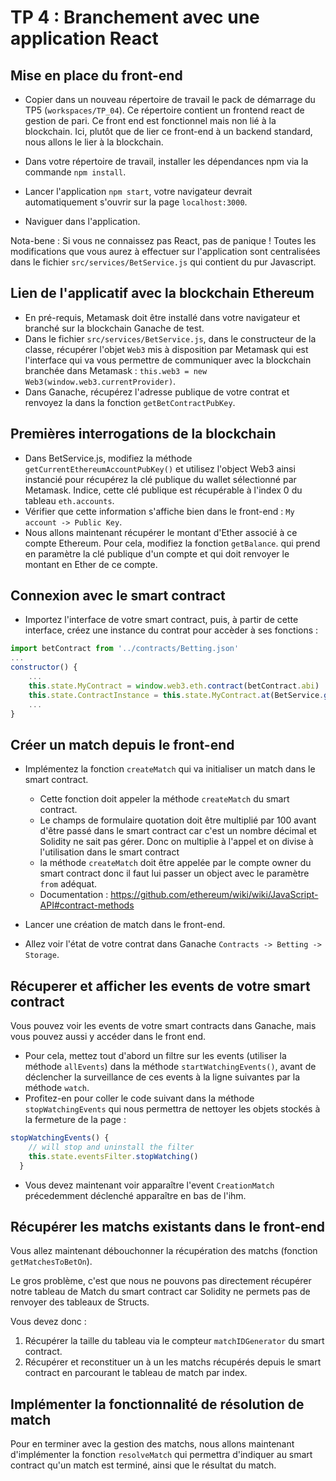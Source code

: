 # TP 4 : Branchement avec une application React

## Mise en place du front-end

- Copier dans un nouveau répertoire de travail le pack de démarrage du TP5 (`workspaces/TP_04`). Ce répertoire contient un frontend react de gestion de pari. Ce front end est fonctionnel mais non lié à la blockchain.
Ici, plutôt que de lier ce front-end à un backend standard, nous allons le lier à la blockchain.

- Dans votre répertoire de travail, installer les dépendances npm via la commande `npm install`.
- Lancer l'application `npm start`, votre navigateur devrait automatiquement s'ouvrir sur la page `localhost:3000`.
- Naviguer dans l'application.

Nota-bene : Si vous ne connaissez pas React, pas de panique ! Toutes les modifications que vous aurez à effectuer sur l'application sont centralisées dans le fichier `src/services/BetService.js` qui contient du pur Javascript.

## Lien de l'applicatif avec la blockchain Ethereum

- En pré-requis, Metamask doit être installé dans votre navigateur et branché sur la blockchain Ganache de test.
- Dans le fichier `src/services/BetService.js`, dans le constructeur de la classe, récupérer l'objet `Web3` mis à disposition par Metamask qui est l'interface qui va vous permettre de communiquer avec la blockchain branchée dans Metamask : `this.web3 = new Web3(window.web3.currentProvider)`.
- Dans Ganache, récupérez l'adresse publique de votre contrat et renvoyez la dans la fonction `getBetContractPubKey`.
   
## Premières interrogations de la blockchain

- Dans BetService.js, modifiez la méthode `getCurrentEthereumAccountPubKey()` et utilisez l'object Web3 ainsi instancié pour récupérez la clé publique du wallet sélectionné par Metamask. Indice, cette clé publique est récupérable à l'index 0 du tableau `eth.accounts`.
- Vérifier que cette information s'affiche bien dans le front-end : `My account -> Public Key`.
- Nous allons maintenant récupérer le montant d'Ether associé à ce compte Ethereum. Pour cela, modifiez la fonction `getBalance`. qui prend en paramètre la clé publique d'un compte et qui doit renvoyer le montant en Ether de ce compte.


## Connexion avec le smart contract

- Importez l'interface de votre smart contract, puis, à partir de cette interface, créez une instance du contrat pour accèder à ses fonctions : 

```js
import betContract from '../contracts/Betting.json'
...
constructor() {
    ...
    this.state.MyContract = window.web3.eth.contract(betContract.abi)
    this.state.ContractInstance = this.state.MyContract.at(BetService.getBetContractPubKey())
    ...
}

```

## Créer un match depuis le front-end

- Implémentez la fonction `createMatch` qui va initialiser un match dans le smart contract.
  - Cette fonction doit appeler la méthode `createMatch` du smart contract.
  - Le champs de formulaire quotation doit être multiplié par 100 avant d'être passé dans le smart contract car c'est un nombre décimal et Solidity ne sait pas gérer. Donc on multiplie à l'appel et on divise à l'utilisation dans le smart contract
  - la méthode `createMatch` doit être appelée par le compte owner du smart contract donc il faut lui passer un object avec le paramètre `from` adéquat.
  - Documentation : https://github.com/ethereum/wiki/wiki/JavaScript-API#contract-methods

- Lancer une création de match dans le front-end.
- Allez voir l'état de votre contrat dans Ganache `Contracts -> Betting -> Storage`.

## Récuperer et afficher les events de votre smart contract

Vous pouvez voir les events de votre smart contracts dans Ganache, mais vous pouvez aussi y accéder dans le front end.

- Pour cela, mettez tout d'abord un filtre sur les events (utiliser la méthode `allEvents`) dans la méthode `startWatchingEvents()`, avant de déclencher la surveillance de ces events à la ligne suivantes par la méthode `watch`.
- Profitez-en pour coller le code suivant dans la méthode `stopWatchingEvents` qui nous permettra de nettoyer les objets stockés à la fermeture de la page :

```Javascript
stopWatchingEvents() {
    // will stop and uninstall the filter
    this.state.eventsFilter.stopWatching()
  }
```

- Vous devez maintenant voir apparaître l'event `CreationMatch` précedemment déclenché apparaître en bas de l'ihm.

## Récupérer les matchs existants dans le front-end

Vous allez maintenant débouchonner la récupération des matchs (fonction `getMatchesToBetOn`).

Le gros problème, c'est que nous ne pouvons pas directement récupérer notre tableau de Match du smart contract car Solidity ne permets pas de renvoyer des tableaux de Structs.

Vous devez donc :

1) Récupérer la taille du tableau via le compteur `matchIDGenerator` du smart contract.
2) Récupérer et reconstituer un à un les matchs récupérés depuis le smart contract en parcourant le tableau de match par index.

## Implémenter la fonctionnalité de résolution de match

Pour en terminer avec la gestion des matchs, nous allons maintenant d'implémenter la fonction `resolveMatch` qui permettra d'indiquer au smart contract qu'un match est terminé, ainsi que le résultat du match.
